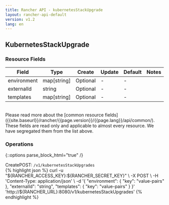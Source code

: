 ```yaml
---
title: Rancher API - kubernetesStackUpgrade
layout: rancher-api-default
version: v1.2
lang: en
---
```


## KubernetesStackUpgrade



### Resource Fields

Field | Type | Create | Update | Default | Notes
---|---|---|---|---|---
environment | map[string] | Optional | - | - | 
externalId | string | Optional | - | - | 
templates | map[string] | Optional | - | - | 

<br>
Please read more about the [common resource fields]({{site.baseurl}}/rancher/{{page.version}}/{{page.lang}}/api/common/). These fields are read only and applicable to almost every resource. We have segregated them from the list above.

### Operations
{::options parse_block_html="true" /}
<a id="create"></a>
<div class="action"><span class="header">Create<span class="headerright">POST:  <code>/v1/kubernetesStackUpgrades</code></span></span>
<div class="action-contents"> {% highlight json %}
curl -u "${RANCHER_ACCESS_KEY}:${RANCHER_SECRET_KEY}" \
-X POST \
-H 'Content-Type: application/json' \
-d '{
	"environment": {
		"key": "value-pairs"
	},
	"externalId": "string",
	"templates": {
		"key": "value-pairs"
	}
}' 'http://${RANCHER_URL}:8080/v1/kubernetesStackUpgrades'
{% endhighlight %}
</div></div>



